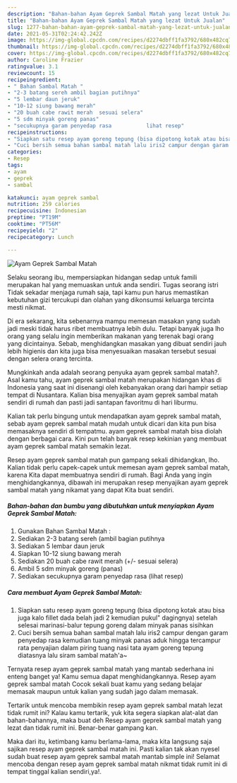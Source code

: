 ```yaml
---
description: "Bahan-bahan Ayam Geprek Sambal Matah yang lezat Untuk Jualan"
title: "Bahan-bahan Ayam Geprek Sambal Matah yang lezat Untuk Jualan"
slug: 1277-bahan-bahan-ayam-geprek-sambal-matah-yang-lezat-untuk-jualan
date: 2021-05-31T02:24:42.242Z
image: https://img-global.cpcdn.com/recipes/d2274dbff1fa3792/680x482cq70/ayam-geprek-sambal-matah-foto-resep-utama.jpg
thumbnail: https://img-global.cpcdn.com/recipes/d2274dbff1fa3792/680x482cq70/ayam-geprek-sambal-matah-foto-resep-utama.jpg
cover: https://img-global.cpcdn.com/recipes/d2274dbff1fa3792/680x482cq70/ayam-geprek-sambal-matah-foto-resep-utama.jpg
author: Caroline Frazier
ratingvalue: 3.1
reviewcount: 15
recipeingredient:
- " Bahan Sambal Matah "
- "2-3 batang sereh ambil bagian putihnya"
- "5 lembar daun jeruk"
- "10-12 siung bawang merah"
- "20 buah cabe rawit merah  sesuai selera"
- "5 sdm minyak goreng panas"
- "secukupnya garam penyedap rasa           lihat resep"
recipeinstructions:
- "Siapkan satu resep ayam goreng tepung (bisa dipotong kotak atau bisa juga kalo fillet dada belah jadi 2 kemudian pukul&#34; dagingnya) setelah selesai marinasi-balur tepung goreng dalam minyak panas sisihkan"
- "Cuci bersih semua bahan sambal matah lalu iris2 campur dengan garam penyedap rasa kemudian tuang minyak panas aduk hingga tercampur rata penyajian dalam piring tuang nasi tata ayam goreng tepung diatasnya lalu siram sambal matah&#39;a~"
categories:
- Resep
tags:
- ayam
- geprek
- sambal

katakunci: ayam geprek sambal 
nutrition: 259 calories
recipecuisine: Indonesian
preptime: "PT19M"
cooktime: "PT56M"
recipeyield: "2"
recipecategory: Lunch

---
```



![Ayam Geprek Sambal Matah](https://img-global.cpcdn.com/recipes/d2274dbff1fa3792/680x482cq70/ayam-geprek-sambal-matah-foto-resep-utama.jpg)

Selaku seorang ibu, mempersiapkan hidangan sedap untuk famili merupakan hal yang memuaskan untuk anda sendiri. Tugas seorang istri Tidak sekadar menjaga rumah saja, tapi kamu pun harus memastikan kebutuhan gizi tercukupi dan olahan yang dikonsumsi keluarga tercinta mesti nikmat.

Di era  sekarang, kita sebenarnya mampu memesan masakan yang sudah jadi meski tidak harus ribet membuatnya lebih dulu. Tetapi banyak juga lho orang yang selalu ingin memberikan makanan yang terenak bagi orang yang dicintainya. Sebab, menghidangkan masakan yang dibuat sendiri jauh lebih higienis dan kita juga bisa menyesuaikan masakan tersebut sesuai dengan selera orang tercinta. 



Mungkinkah anda adalah seorang penyuka ayam geprek sambal matah?. Asal kamu tahu, ayam geprek sambal matah merupakan hidangan khas di Indonesia yang saat ini disenangi oleh kebanyakan orang dari hampir setiap tempat di Nusantara. Kalian bisa menyajikan ayam geprek sambal matah sendiri di rumah dan pasti jadi santapan favoritmu di hari liburmu.

Kalian tak perlu bingung untuk mendapatkan ayam geprek sambal matah, sebab ayam geprek sambal matah mudah untuk dicari dan kita pun bisa memasaknya sendiri di tempatmu. ayam geprek sambal matah bisa diolah dengan berbagai cara. Kini pun telah banyak resep kekinian yang membuat ayam geprek sambal matah semakin lezat.

Resep ayam geprek sambal matah pun gampang sekali dihidangkan, lho. Kalian tidak perlu capek-capek untuk memesan ayam geprek sambal matah, karena Kita dapat membuatnya sendiri di rumah. Bagi Anda yang ingin menghidangkannya, dibawah ini merupakan resep menyajikan ayam geprek sambal matah yang nikamat yang dapat Kita buat sendiri.

<!--inarticleads1-->

##### Bahan-bahan dan bumbu yang dibutuhkan untuk menyiapkan Ayam Geprek Sambal Matah:

1. Gunakan  Bahan Sambal Matah :
1. Sediakan 2-3 batang sereh (ambil bagian putihnya
1. Sediakan 5 lembar daun jeruk
1. Siapkan 10-12 siung bawang merah
1. Sediakan 20 buah cabe rawit merah (+/- sesuai selera)
1. Ambil 5 sdm minyak goreng (panas)
1. Sediakan secukupnya garam penyedap rasa           (lihat resep)




<!--inarticleads2-->

##### Cara membuat Ayam Geprek Sambal Matah:

1. Siapkan satu resep ayam goreng tepung (bisa dipotong kotak atau bisa juga kalo fillet dada belah jadi 2 kemudian pukul&#34; dagingnya) setelah selesai marinasi-balur tepung goreng dalam minyak panas sisihkan
1. Cuci bersih semua bahan sambal matah lalu iris2 campur dengan garam penyedap rasa kemudian tuang minyak panas aduk hingga tercampur rata penyajian dalam piring tuang nasi tata ayam goreng tepung diatasnya lalu siram sambal matah&#39;a~




Ternyata resep ayam geprek sambal matah yang mantab sederhana ini enteng banget ya! Kamu semua dapat menghidangkannya. Resep ayam geprek sambal matah Cocok sekali buat kamu yang sedang belajar memasak maupun untuk kalian yang sudah jago dalam memasak.

Tertarik untuk mencoba membikin resep ayam geprek sambal matah lezat tidak rumit ini? Kalau kamu tertarik, yuk kita segera siapkan alat-alat dan bahan-bahannya, maka buat deh Resep ayam geprek sambal matah yang lezat dan tidak rumit ini. Benar-benar gampang kan. 

Maka dari itu, ketimbang kamu berlama-lama, maka kita langsung saja sajikan resep ayam geprek sambal matah ini. Pasti kalian tak akan nyesel sudah buat resep ayam geprek sambal matah mantab simple ini! Selamat mencoba dengan resep ayam geprek sambal matah nikmat tidak rumit ini di tempat tinggal kalian sendiri,ya!.

